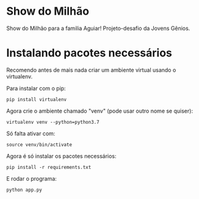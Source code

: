 # Show do Milhão

Show do Milhão para a familia Aguiar! Projeto-desafio da Jovens Gênios.


# Instalando pacotes necessários

Recomendo antes de mais nada criar um ambiente virtual usando o virtualenv.

Para instalar com o pip:
```
pip install virtualenv
```

Agora crie o ambiente chamado "venv" (pode usar outro nome se quiser):
```
virtualenv venv --python=python3.7
```
Só falta ativar com:
```
source venv/bin/activate
```

Agora é só instalar os pacotes necessários:
```
pip install -r requirements.txt
```

E rodar o programa:
```
python app.py
```